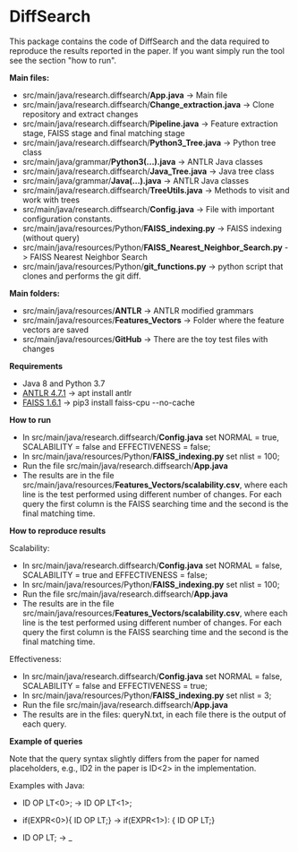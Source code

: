 # DiffSearch

This package contains the code of DiffSearch and the data required to reproduce the results reported in the paper. If you want simply run the tool see the section "how to run".

**Main files:**
- src/main/java/research.diffsearch/**App.java** -> Main file
- src/main/java/research.diffsearch/**Change_extraction.java** -> Clone repository and extract changes
- src/main/java/research.diffsearch/**Pipeline.java** -> Feature extraction stage, FAISS stage and final matching stage
- src/main/java/research.diffsearch/**Python3_Tree.java** -> Python tree class 
- src/main/java/grammar/**Python3(...).java** -> ANTLR Java classes
- src/main/java/research.diffsearch/**Java_Tree.java** -> Java tree class 
- src/main/java/grammar/**Java(...).java** -> ANTLR Java classes
- src/main/java/research.diffsearch/**TreeUtils.java** -> Methods to visit and work with trees
- src/main/java/research.diffsearch/**Config.java** -> File with important configuration constants.
- src/main/java/resources/Python/**FAISS_indexing.py** -> FAISS indexing (without query)
- src/main/java/resources/Python/**FAISS_Nearest_Neighbor_Search.py** -> FAISS Nearest Neighbor Search
- src/main/java/resources/Python/**git_functions.py** -> python script that clones and performs the git diff.

**Main folders:**
- src/main/java/resources/**ANTLR** -> ANTLR modified grammars
- src/main/java/resources/**Features_Vectors** -> Folder where the feature vectors are saved
- src/main/java/resources/**GitHub** -> There are the toy test files with changes

**Requirements**
- Java 8 and Python 3.7
- [ANTLR 4.7.1](https://github.com/antlr/antlr4/blob/master/doc/getting-started.md) -> apt install antlr
- [FAISS 1.6.1](https://github.com/facebookresearch/faiss/blob/master/INSTALL.md) -> pip3 install faiss-cpu --no-cache

**How to run**
- In src/main/java/research.diffsearch/**Config.java** set NORMAL = true, SCALABILITY  = false and EFFECTIVENESS = false;
- In src/main/java/resources/Python/**FAISS_indexing.py** set nlist = 100;
- Run the file src/main/java/research.diffsearch/**App.java**
- The results are in the file src/main/java/resources/**Features_Vectors/scalability.csv**, where each line is the test performed using different number of changes. For each query the first column is the FAISS searching time and the second is the final matching time. 


**How to reproduce results**

Scalability:
- In src/main/java/research.diffsearch/**Config.java** set NORMAL = false, SCALABILITY  = true and EFFECTIVENESS = false;
- In src/main/java/resources/Python/**FAISS_indexing.py** set nlist = 100;
- Run the file src/main/java/research.diffsearch/**App.java**
- The results are in the file src/main/java/resources/**Features_Vectors/scalability.csv**, where each line is the test performed using different number of changes. For each query the first column is the FAISS searching time and the second is the final matching time. 

Effectiveness:
- In src/main/java/research.diffsearch/**Config.java** set NORMAL = false, SCALABILITY  = false and EFFECTIVENESS = true;
- In src/main/java/resources/Python/**FAISS_indexing.py** set nlist = 3;
- Run the file src/main/java/research.diffsearch/**App.java**
- The results are in the files: queryN.txt, in each file there is the output of each query. 

**Example of queries**

Note that the query syntax slightly differs from the paper for named placeholders, e.g., ID2 in the paper is ID<2> in the implementation.

Examples with Java:

- ID OP LT<0>; -> ID OP LT<1>;

- if(EXPR<0>){    ID OP LT;} -> if(EXPR<1>): {     ID OP LT;}
      
- ID OP LT; -> _

